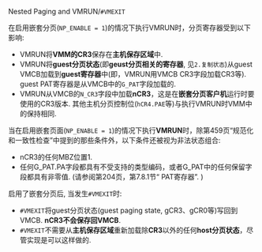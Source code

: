 
Nested Paging and VMRUN/`#VMEXIT`

在启用嵌套分页(`NP_ENABLE = 1`)的情况下执行VMRUN时，分页寄存器受到以下影响: 

* VMRUN将**VMM的CR3**保存在**主机保存区域**中. 
* VMRUN将**guest分页状态**(即**geust分页相关的寄存器**, 见`2.复制状态`)从guest VMCB加载到**guest寄存器**中(即，VMRUN用VMCB CR3字段加载CR3等). guest PAT寄存器是从VMCB中的`G_PAT`字段加载的. 
* VMRUN从VMCB的`N_CR3`字段中加载**nCR3**，这是在**嵌套分页客户机**运行时要使用的CR3版本. 其他主机分页控制位(`hCR4.PAE`等)与执行VMRUN时VMM中的保持相同. 

当在启用嵌套页面(`NP_ENABLE = 1`)的情况下执行**VMRUN**时，除第459页“规范化和一致性检查”中提到的那些条件外，以下条件还被视为非法状态组合: 

* nCR3的任何MBZ位置1. 
* 任何G_PAT.PA字段都具有不受支持的类型编码，或者G_PAT中的任何保留字段都具有非零值.  (请参阅第204页，第7.8.1节“ PAT寄存器”. )

启用了嵌套分页后, 当发生`#VMEXIT`时: 
* `#VMEXIT`将guest分页状态(guest paging state, gCR3、gCR0等)写回到VMCB.  **nCR3不会保存回VMCB**. 
* `#VMEXIT`不需要从**主机保存区域**重新加载除**CR3**以外的任何**host分页状态**，尽管实现是可以这样做的. 